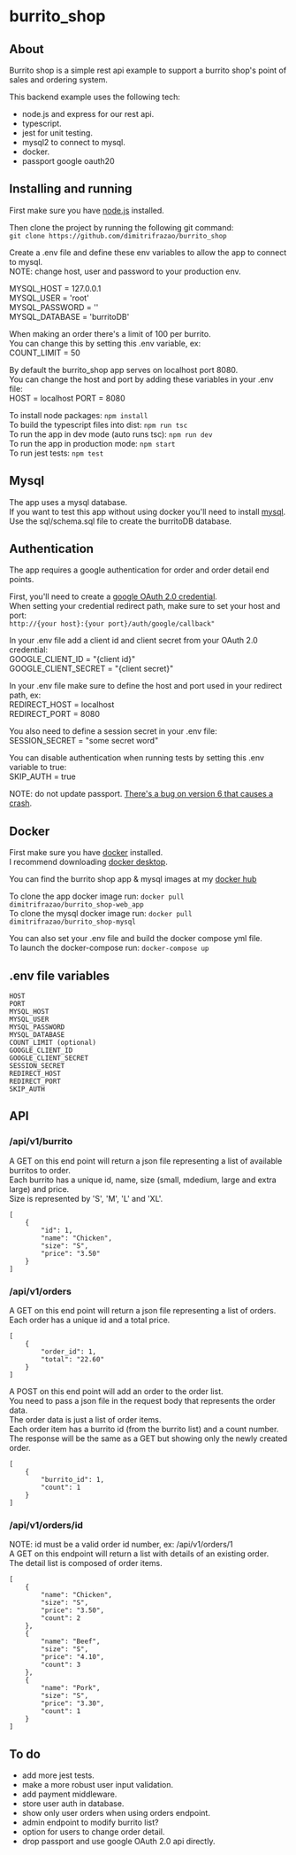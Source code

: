 # burrito_shop

## About

Burrito shop is a simple rest api example to support a burrito shop's point of sales and
ordering system.

This backend example uses the following tech:

- node.js and express for our rest api.
- typescript.
- jest for unit testing.
- mysql2 to connect to mysql.
- docker.
- passport google oauth20

## Installing and running

First make sure you have [node.js](https://nodejs.org/en) installed.

Then clone the project by running the following git command:  
`git clone https://github.com/dimitrifrazao/burrito_shop`

Create a .env file and define these env variables to allow the app to connect to mysql.  
NOTE: change host, user and password to your production env.

MYSQL_HOST = 127.0.0.1  
MYSQL_USER = 'root'  
MYSQL_PASSWORD = ''  
MYSQL_DATABASE = 'burritoDB'

When making an order there's a limit of 100 per burrito.  
You can change this by setting this .env variable, ex:  
COUNT_LIMIT = 50

By default the burrito_shop app serves on localhost port 8080.  
You can change the host and port by adding these variables in your .env file:  
HOST = localhost
PORT = 8080

To install node packages: `npm install`  
To build the typescript files into dist: `npm run tsc`  
To run the app in dev mode (auto runs tsc): `npm run dev`  
To run the app in production mode: `npm start`  
To run jest tests: `npm test`

## Mysql

The app uses a mysql database.  
If you want to test this app without using docker you'll need to install [mysql](https://www.mysql.com/).  
Use the sql/schema.sql file to create the burritoDB database.

## Authentication

The app requires a google authentication for order and order detail end points.

First, you'll need to create a [google OAuth 2.0 credential](https://developers.google.com/identity/protocols/oauth2).  
When setting your credential redirect path, make sure to set your host and port:  
`http://{your host}:{your port}/auth/google/callback"`

In your .env file add a client id and client secret from your OAuth 2.0 credential:  
GOOGLE_CLIENT_ID = "{client id}"  
GOOGLE_CLIENT_SECRET = "{client secret}"

In your .env file make sure to define the host and port used in your redirect path, ex:  
REDIRECT_HOST = localhost  
REDIRECT_PORT = 8080

You also need to define a session secret in your .env file:  
SESSION_SECRET = "some secret word"

You can disable authentication when running tests by setting this .env variable to true:  
SKIP_AUTH = true

NOTE: do not update passport. [There's a bug on version 6 that causes a crash](https://github.com/jaredhanson/passport/issues/907).

## Docker

First make sure you have [docker](https://www.docker.com/) installed.  
I recommend downloading [docker desktop](https://www.docker.com/products/docker-desktop/).

You can find the burrito shop app & mysql images at my [docker hub](https://hub.docker.com/repositories/dimitrifrazao)

To clone the app docker image run: `docker pull dimitrifrazao/burrito_shop-web_app`  
To clone the mysql docker image run: `docker pull dimitrifrazao/burrito_shop-mysql`

You can also set your .env file and build the docker compose yml file.  
To launch the docker-compose run: `docker-compose up`

## .env file variables

```
HOST
PORT
MYSQL_HOST
MYSQL_USER
MYSQL_PASSWORD
MYSQL_DATABASE
COUNT_LIMIT (optional)
GOOGLE_CLIENT_ID
GOOGLE_CLIENT_SECRET
SESSION_SECRET
REDIRECT_HOST
REDIRECT_PORT
SKIP_AUTH
```

## API

### /api/v1/burrito

A GET on this end point will return a json file representing a list of available burritos to order.  
Each burrito has a unique id, name, size (small, mdedium, large and extra large) and price.  
Size is represented by 'S', 'M', 'L' and 'XL'.

```
[
    {
        "id": 1,
        "name": "Chicken",
        "size": "S",
        "price": "3.50"
    }
]
```

### /api/v1/orders

A GET on this end point will return a json file representing a list of orders.  
Each order has a unique id and a total price.

```
[
    {
        "order_id": 1,
        "total": "22.60"
    }
]
```

A POST on this end point will add an order to the order list.  
You need to pass a json file in the request body that represents the order data.  
The order data is just a list of order items.  
Each order item has a burrito id (from the burrito list) and a count number.  
The response will be the same as a GET but showing only the newly created order.

```
[
    {
        "burrito_id": 1,
        "count": 1
    }
]
```

### /api/v1/orders/id

NOTE: id must be a valid order id number, ex: /api/v1/orders/1  
A GET on this endpoint will return a list with details of an existing order.  
The detail list is composed of order items.

```
[
    {
        "name": "Chicken",
        "size": "S",
        "price": "3.50",
        "count": 2
    },
    {
        "name": "Beef",
        "size": "S",
        "price": "4.10",
        "count": 3
    },
    {
        "name": "Pork",
        "size": "S",
        "price": "3.30",
        "count": 1
    }
]
```

## To do

- add more jest tests.
- make a more robust user input validation.
- add payment middleware.
- store user auth in database.
- show only user orders when using orders endpoint.
- admin endpoint to modify burrito list?
- option for users to change order detail.
- drop passport and use google OAuth 2.0 api directly.
